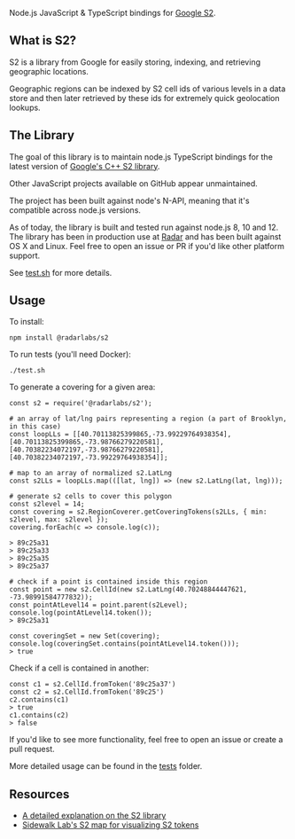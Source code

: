 Node.js JavaScript & TypeScript bindings for [Google S2](http://s2geometry.io/).

## What is S2?

S2 is a library from Google for easily storing, indexing, and retrieving geographic locations.

Geographic regions can be indexed by S2 cell ids of various levels in a data store and then later retrieved by these ids for extremely quick geolocation lookups.

## The Library

The goal of this library is to maintain node.js TypeScript bindings for the latest version of [Google's C++ S2 library](https://github.com/google/s2geometry).

Other JavaScript projects available on GitHub appear unmaintained.

The project has been built against node's N-API, meaning that it's compatible across node.js versions.

As of today, the library is built and tested run against node.js 8, 10 and 12. The library has been in production use at [Radar](radar.io) and has been built against OS X and Linux. Feel free to open an issue or PR if you'd like other platform support.

See [test.sh](https://github.com/radarlabs/s2/blob/master/test.sh) for more details.

## Usage

To install:

```
npm install @radarlabs/s2
```

To run tests (you'll need Docker):
```
./test.sh
```

To generate a covering for a given area:

```
const s2 = require('@radarlabs/s2');

# an array of lat/lng pairs representing a region (a part of Brooklyn, in this case)
const loopLLs = [[40.70113825399865,-73.99229764938354],[40.70113825399865,-73.98766279220581],[40.70382234072197,-73.98766279220581],[40.70382234072197,-73.99229764938354]];

# map to an array of normalized s2.LatLng
const s2LLs = loopLLs.map(([lat, lng]) => (new s2.LatLng(lat, lng)));

# generate s2 cells to cover this polygon
const s2level = 14;
const covering = s2.RegionCoverer.getCoveringTokens(s2LLs, { min: s2level, max: s2level });
covering.forEach(c => console.log(c));

> 89c25a31
> 89c25a33
> 89c25a35
> 89c25a37

# check if a point is contained inside this region
const point = new s2.CellId(new s2.LatLng(40.70248844447621, -73.98991584777832));
const pointAtLevel14 = point.parent(s2Level);
console.log(pointAtLevel14.token());
> 89c25a31

const coveringSet = new Set(covering);
console.log(coveringSet.contains(pointAtLevel14.token()));
> true

```

Check if a cell is contained in another:

```
const c1 = s2.CellId.fromToken('89c25a37')
const c2 = s2.CellId.fromToken('89c25')
c2.contains(c1)
> true
c1.contains(c2)
> false
```

 If you'd like to see more functionality, feel free to open an issue or create a pull request.

More detailed usage can be found in the [tests](https://github.com/radarlabs/s2/tree/master/test) folder.

## Resources

- [A detailed explanation on the S2 library](http://s2geometry.io/)
- [Sidewalk Lab's S2 map for visualizing S2 tokens](https://s2.sidewalklabs.com/regioncoverer/)
